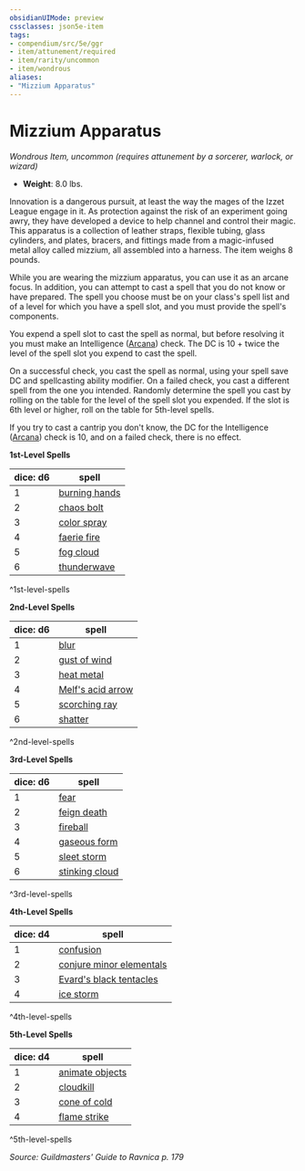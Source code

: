```yaml
---
obsidianUIMode: preview
cssclasses: json5e-item
tags:
- compendium/src/5e/ggr
- item/attunement/required
- item/rarity/uncommon
- item/wondrous
aliases: 
- "Mizzium Apparatus"
---
```

# Mizzium Apparatus
*Wondrous Item, uncommon (requires attunement by a sorcerer, warlock, or wizard)*  

- **Weight**: 8.0 lbs.

Innovation is a dangerous pursuit, at least the way the mages of the Izzet League engage in it. As protection against the risk of an experiment going awry, they have developed a device to help channel and control their magic. This apparatus is a collection of leather straps, flexible tubing, glass cylinders, and plates, bracers, and fittings made from a magic-infused metal alloy called mizzium, all assembled into a harness. The item weighs 8 pounds.

While you are wearing the mizzium apparatus, you can use it as an arcane focus. In addition, you can attempt to cast a spell that you do not know or have prepared. The spell you choose must be on your class's spell list and of a level for which you have a spell slot, and you must provide the spell's components.

You expend a spell slot to cast the spell as normal, but before resolving it you must make an Intelligence ([Arcana](_skills.md#Arcana)) check. The DC is 10 + twice the level of the spell slot you expend to cast the spell.

On a successful check, you cast the spell as normal, using your spell save DC and spellcasting ability modifier. On a failed check, you cast a different spell from the one you intended. Randomly determine the spell you cast by rolling on the table for the level of the spell slot you expended. If the slot is 6th level or higher, roll on the table for 5th-level spells.

If you try to cast a cantrip you don't know, the DC for the Intelligence ([Arcana](_skills.md#Arcana)) check is 10, and on a failed check, there is no effect.

**1st-Level Spells**

| dice: d6 | spell |
|----------|-------|
| 1 | [burning hands](compendium/spells/burning-hands.md) |
| 2 | [chaos bolt](compendium/spells/chaos-bolt-xge.md) |
| 3 | [color spray](compendium/spells/color-spray.md) |
| 4 | [faerie fire](compendium/spells/faerie-fire.md) |
| 5 | [fog cloud](compendium/spells/fog-cloud.md) |
| 6 | [thunderwave](compendium/spells/thunderwave.md) |
^1st-level-spells

**2nd-Level Spells**

| dice: d6 | spell |
|----------|-------|
| 1 | [blur](compendium/spells/blur.md) |
| 2 | [gust of wind](compendium/spells/gust-of-wind.md) |
| 3 | [heat metal](compendium/spells/heat-metal.md) |
| 4 | [Melf's acid arrow](compendium/spells/melfs-acid-arrow.md) |
| 5 | [scorching ray](compendium/spells/scorching-ray.md) |
| 6 | [shatter](compendium/spells/shatter.md) |
^2nd-level-spells

**3rd-Level Spells**

| dice: d6 | spell |
|----------|-------|
| 1 | [fear](compendium/spells/fear.md) |
| 2 | [feign death](compendium/spells/feign-death.md) |
| 3 | [fireball](compendium/spells/fireball.md) |
| 4 | [gaseous form](compendium/spells/gaseous-form.md) |
| 5 | [sleet storm](compendium/spells/sleet-storm.md) |
| 6 | [stinking cloud](compendium/spells/stinking-cloud.md) |
^3rd-level-spells

**4th-Level Spells**

| dice: d4 | spell |
|----------|-------|
| 1 | [confusion](compendium/spells/confusion.md) |
| 2 | [conjure minor elementals](compendium/spells/conjure-minor-elementals.md) |
| 3 | [Evard's black tentacles](compendium/spells/evards-black-tentacles.md) |
| 4 | [ice storm](compendium/spells/ice-storm.md) |
^4th-level-spells

**5th-Level Spells**

| dice: d4 | spell |
|----------|-------|
| 1 | [animate objects](compendium/spells/animate-objects.md) |
| 2 | [cloudkill](compendium/spells/cloudkill.md) |
| 3 | [cone of cold](compendium/spells/cone-of-cold.md) |
| 4 | [flame strike](compendium/spells/flame-strike.md) |
^5th-level-spells

*Source: Guildmasters' Guide to Ravnica p. 179*